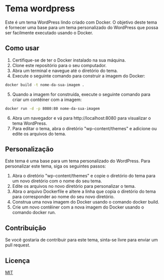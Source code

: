 # Tema wordpress

Este é um tema WordPress lindo criado com Docker. O objetivo deste tema é fornecer uma base para um tema personalizado do WordPress que possa ser facilmente executado usando o Docker.

## Como usar 


1. Certifique-se de ter o Docker instalado na sua máquina.
2. Clone este repositório para o seu computador.
3. Abra um terminal e navegue até o diretório do tema.
4. Execute o seguinte comando para construir a imagem do Docker:

```bash
docker build -t nome-da-sua-imagem .

```
5. Quando a imagem for construída, execute o seguinte comando para criar um contêiner com a imagem:
```bash
docker run -d -p 8080:80 nome-da-sua-imagem

```

6. Abra um navegador e vá para http://localhost:8080 para visualizar o tema WordPress.
7. Para editar o tema, abra o diretório "wp-content/themes" e adicione ou edite os arquivos do tema.

## Personalização

Este tema é uma base para um tema personalizado do WordPress. Para personalizar este tema, siga os seguintes passos:

1. Abra o diretório "wp-content/themes" e copie o diretório do tema para um novo diretório com o nome do seu tema.
2. Edite os arquivos no novo diretório para personalizar o tema.
3. Abra o arquivo Dockerfile e altere a linha que copia o diretório do tema para corresponder ao nome do seu novo diretório.
4. Construa uma nova imagem do Docker usando o comando docker build.
5. Crie um novo contêiner com a nova imagem do Docker usando o comando docker run.


## Contribuição

Se você gostaria de contribuir para este tema, sinta-se livre para enviar um pull request.

## Licença

[MIT](https://choosealicense.com/licenses/mit/)
